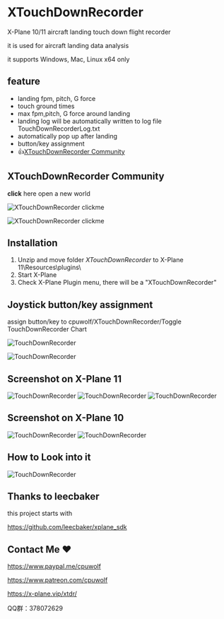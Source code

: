 # XTouchDownRecorder
X-Plane 10/11 aircraft landing touch down flight recorder

it is used for aircraft landing data analysis

it supports Windows, Mac, Linux x64 only


## feature ##

* landing fpm, pitch, G force
* touch ground times
* max fpm,pitch, G force around landing
* landing log will be automatically written to log file TouchDownRecorderLog.txt
* automatically pop up after landing
* button/key assignment
* :thumbsup:[XTouchDownRecorder Community](https://x-plane.vip/xtdr/)

## XTouchDownRecorder Community ##

**click** here open a new world

![XTouchDownRecorder clickme](https://github.com/cpuwolf/XTouchDownRecorder/blob/net/img/xtdr_cme.gif)

![XTouchDownRecorder clickme](https://github.com/cpuwolf/XTouchDownRecorder/blob/net/img/xtdr_web.gif)

## Installation

1. Unzip and move folder *XTouchDownRecorder* to X-Plane 11\Resources\plugins\
1. Start X-Plane
1. Check X-Plane Plugin menu, there will be a "XTouchDownRecorder"


## Joystick button/key assignment ##

assign button/key to cpuwolf/XTouchDownRecorder/Toggle TouchDownRecorder Chart

![TouchDownRecorder](img/TouchDownRecorder_cmd.jpg)

![TouchDownRecorder](TouchDownRecorder_xp10_command.jpg)

## Screenshot on X-Plane 11 ##

![TouchDownRecorder](img/TouchDownRecorder.jpg)
![TouchDownRecorder](img/TouchDownRecorder_replay.jpg)
![TouchDownRecorder](img/TouchDownRecorder_xp11_v6a.jpg)

## Screenshot on X-Plane 10 ##

![TouchDownRecorder](img/TouchDownRecorder_xp10.jpg)
![TouchDownRecorder](img/TouchDownRecorder_xp10_menu.jpg)

## How to Look into it ##

![TouchDownRecorder](img/TouchDownRecorder_manual.jpg)

## Thanks to leecbaker ##

this project starts with

https://github.com/leecbaker/xplane_sdk

## Contact Me :heart: ##

https://www.paypal.me/cpuwolf

https://www.patreon.com/cpuwolf

https://x-plane.vip/xtdr/

QQ群：378072629
